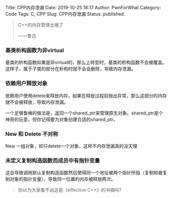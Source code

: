 Title: CPP内存泄漏
Date: 2019-10-25 18:17
Author: PwnForWhat
Category: Code
Tags: C, CPP
Slug: CPP内存泄漏
Status: published

> C++的内存管理太难了
>
> ——鲁迅


### 基类析构函数为非virtual

基类的析构函数如果是非virtual的，那么上转型时，基类的析构函数不会被覆盖。这样子，属于子类的部分在析构时就不会会删除，导致内存泄漏。

### 依赖用户释放对象

依赖用户使用delete来释放内存，如果在释放过程前抛出异常，那么这部分的内存就不会被释放，导致内存泄漏。

一个足够鲁棒的做法是，返回一个shared\_ptr来管理原生对象。shared\_ptr是个神奇的玩意，但你记得要为对象创建合适的shared\_ptr。

### New 和 Delete 不对称

New 一组对象，却只delete一个对象，这样不内存泄漏真的没天理

### 未定义复制构造函数而成员中有指针变量

这会导致调用默认复制构造函数然后使得同一个地址被两个指针所指（复制和被复制对象的指针变量），导致同一位置的内存被释放两次。

> 你以为大家看不出这是《effective C++》的书摘吗?